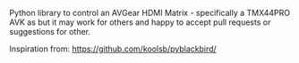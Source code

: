 Python library to control an AVGear HDMI Matrix - specifically a TMX44PRO AVK as but it may work for others and happy to accept pull requests or suggestions for other.

Inspiration from:
https://github.com/koolsb/pyblackbird/
